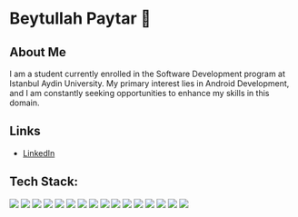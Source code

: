 # Beytullah Paytar 👋

## About Me
I am a student currently enrolled in the Software Development program at Istanbul Aydin University. My primary interest lies in Android Development, and I am constantly seeking opportunities to enhance my skills in this domain.

## Links
- [LinkedIn](https://www.linkedin.com/in/beytullah-paytar/)


## Tech Stack:
<img src="{https://img.shields.io/badge/HTML5-E34F26?style=for-the-badge&logo=html5&logoColor=white}" />
<img src="{https://img.shields.io/badge/CSS3-1572B6?style=for-the-badge&logo=css3&logoColor=white}" />
<img src="{https://img.shields.io/badge/JavaScript-323330?style=for-the-badge&logo=javascript&logoColor=F7DF1E}" />
<img src="{https://img.shields.io/badge/PHP-777BB4?style=for-the-badge&logo=php&logoColor=white}" />
<img src="{https://img.shields.io/badge/Bootstrap-563D7C?style=for-the-badge&logo=bootstrap&logoColor=white}" />
<img src="{https://img.shields.io/badge/Laravel-FFFFFF?style=for-the-badge&logo=laravel&logoColor=red}" />
<img src="{https://img.shields.io/badge/Spring_Boot-6DB33F?style=for-the-badge&logo=spring&logoColor=white}" />
<img src="{https://img.shields.io/badge/Kotlin-B125EA?style=for-the-badge&logo=kotlin&logoColor=white}" />
<img src="{https://img.shields.io/badge/Jetpack%20Compose-4285F4?style=for-the-badge&logo=Jetpack%20Compose&logoColor=white}" />
<img src="{https://img.shields.io/badge/_-Java-000000?style=for-the-badge&logo=Intellij-idea&labelColor=purple&color=orange}" />
<img src="{https://img.shields.io/badge/Flutter-02569B?style=for-the-badge&logo=flutter&logoColor=white}" />
<img src="{https://img.shields.io/badge/C-00599C?style=for-the-badge&logo=c&logoColor=white}" />
<img src="{https://img.shields.io/badge/C%2B%2B-00599C?style=for-the-badge&logo=c%2B%2B&logoColor=white}" />
<img src="{https://img.shields.io/badge/Python-FFD43B?style=for-the-badge&logo=python&logoColor=blue}" />
<img src="{https://img.shields.io/badge/Docker-2CA5E0?style=for-the-badge&logo=docker&logoColor=white}" />
<img src="{}" />
